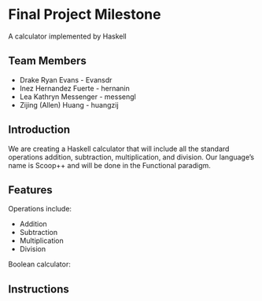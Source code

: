 # Final Project Milestone

A calculator implemented by Haskell

## Team Members

* Drake Ryan Evans - Evansdr
* Inez Hernandez Fuerte - hernanin
* Lea Kathryn Messenger - messengl
* Zijing (Allen) Huang - huangzij


## Introduction

We are creating a Haskell calculator that will include all the standard operations addition, subtraction, multiplication, and division. Our language’s name is Scoop++ and will be done in the Functional paradigm.

## Features

Operations include:
* Addition
* Subtraction
* Multiplication
* Division

Boolean calculator:

## Instructions
